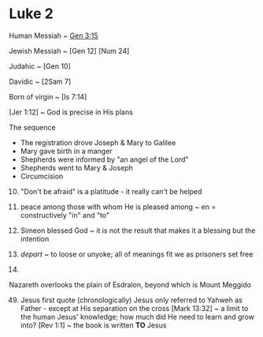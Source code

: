 # Luke 2


Human Messiah ~ [Gen 3:15]()

Jewish Messiah ~ [Gen 12] [Num 24]

Judahic ~ [Gen 10]

Davidic ~ [2Sam 7]

Born of virgin ~ [Is 7:14]


[Jer 1:12] ~ God is precise in His plans


The sequence
- The registration drove Joseph & Mary to Galilee
- Mary gave birth in a manger
- Shepherds were informed by "an angel of the Lord"
- Shepherds went to Mary & Joseph
- Circumcision

10) "Don't be afraid" is a platitude - it really can't be helped


14) peace among those with whom He is pleased
among ~ en = constructively "in" and "to"


28) Simeon blessed God ~ it is not the result that makes it a blessing but the intention


29) _depart_ ~ to loose or unyoke; all of meanings fit we as prisoners set free


39)
Nazareth overlooks the plain of Esdralon, beyond which is Mount Meggido


49) Jesus first quote (chronologically)
Jesus only referred to Yahweh as Father - except at His separation on the cross
	[Mark 13:32] ~ a limit to the human Jesus' knowledge; how much did He need to learn and grow into?
	[Rev 1:1] ~ the book is written **TO** Jesus
